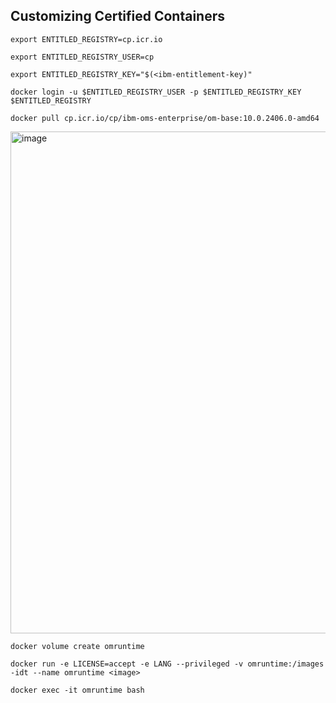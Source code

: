 ## **Customizing Certified Containers**

```CMD
export ENTITLED_REGISTRY=cp.icr.io 
```
```CMD
export ENTITLED_REGISTRY_USER=cp
```
```CMD
export ENTITLED_REGISTRY_KEY="$(<ibm-entitlement-key)"
```
```CMD
docker login -u $ENTITLED_REGISTRY_USER -p $ENTITLED_REGISTRY_KEY $ENTITLED_REGISTRY
```

```CMD
docker pull cp.icr.io/cp/ibm-oms-enterprise/om-base:10.0.2406.0-amd64
```
<img width="803" alt="image" src="https://github.com/codersyacht/Public/assets/128015499/89fde1cb-1855-4381-9a56-4d2b63287e8f">


```CMD
docker volume create omruntime
```
```CMD
docker run -e LICENSE=accept -e LANG --privileged -v omruntime:/images  -idt --name omruntime <image>
```
```CMD
docker exec -it omruntime bash
```
